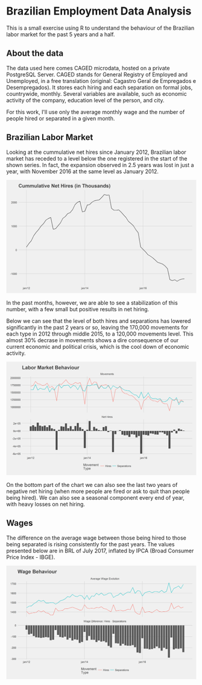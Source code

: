 # Brazilian Employment Data Analysis

This is a small exercise using R to understand the behaviour of the Brazilian labor market for the past 5 years and a half.

## About the data

The data used here comes CAGED microdata, hosted on a private PostgreSQL Server.
CAGED stands for General Registry of Employed and Unemployed, in a free translation (original: Cagastro Geral de Empregados e Desempregados). It stores each hiring and each separation on formal jobs, countrywide, monthly. Several variables are available, such as economic activity of the company, education level of the person, and city.

For this work, I'll use only the average monthly wage and the number of people hired or separated in a given month.

## Brazilian Labor Market

Looking at the cummulative net hires since January 2012, Brazilian labor market has receded to a level below the one registered in the start of the shown series. In fact, the expansion observed in 2.5 years was lost in just a year, with November 2016 at the same level as January 2012.

![Labor Market Behaviour](/02_images/CummulativeNetHires.png 'Labor Market Behaviour')

In the past months, however, we are able to see a stabilization of this number, with a few small but positive results in net hiring.

Below we can see that the level of both hires and separations has lowered significantly in the past 2 years or so, leaving the 170,000 movements for each type in 2012 through middle 2015, to a 120,000 movements level. This almost 30% decrase in movements shows a dire consequence of our current economic and political crisis, which is the cool down of economic activity.

![Labor Market Behaviour](/02_images/LaborMarketBehaviour.png 'Labor Market Behaviour')

On the bottom part of the chart we can also see the last two years of negative net hiring (when more people are fired or ask to quit than people being hired). We can also see a seasonal component every end of year, with heavy losses on net hiring.

## Wages

The difference on the average wage between those being hired to those being separated is rising consistently for the past years. The values presented below are in BRL of July 2017, inflated by IPCA (Broad Consumer Price Index - IBGE).

![Wage Behaviour](/02_images/WageBehaviour.png 'Wage Behaviour')
